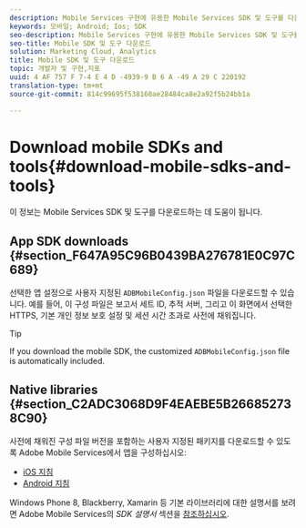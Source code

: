 ```yaml
---
description: Mobile Services 구현에 유용한 Mobile Services SDK 및 도구를 다운로드하는 데 도움이 되는 정보입니다.
keywords: 모바일; Android; Ios; SDK
seo-description: Mobile Services 구현에 유용한 Mobile Services SDK 및 도구를 다운로드하는 데 도움이 되는 정보입니다.
seo-title: Mobile SDK 및 도구 다운로드
solution: Marketing Cloud, Analytics
title: Mobile SDK 및 도구 다운로드
topic: 개발자 및 구현,지표
uuid: 4 AF 757 F 7-4 E 4 D -4939-9 B 6 A -49 A 29 C 220192
translation-type: tm+mt
source-git-commit: 814c99695f538160ae28484ca8e2a92f5b24bb1a

---
```



# Download mobile SDKs and tools{#download-mobile-sdks-and-tools}

이 정보는 Mobile Services SDK 및 도구를 다운로드하는 데 도움이 됩니다.

## App SDK downloads {#section_F647A95C96B0439BA276781E0C97C689}

선택한 앱 설정으로 사용자 지정된 `ADBMobileConfig.json` 파일을 다운로드할 수 있습니다. 예를 들어, 이 구성 파일은 보고서 세트 ID, 추적 서버, 그리고 이 화면에서 선택한 HTTPS, 기본 개인 정보 보호 설정 및 세션 시간 초과로 사전에 채워집니다.

>[!TIP]
>
>If you download the mobile SDK, the customized `ADBMobileConfig.json` file is automatically included.

## Native libraries {#section_C2ADC3068D9F4EAEBE5B266852738C90}

사전에 채워진 구성 파일 버전을 포함하는 사용자 지정된 패키지를 다운로드할 수 있도록 Adobe Mobile Services에서 앱을 구성하십시오:

* [iOS 지침](/help/ios/getting-started/requirements.md)
* [Android 지침](/help/android/getting-started/requirements.md)

Windows Phone 8, Blackberry, Xamarin 등 기본 라이브러리에 대한 설명서를 보려면 Adobe Mobile Services의 *SDK 설명서* 섹션을 [참조하십시오](/help/using/home.md).

